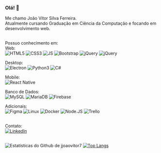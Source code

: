 ### Olá! 👋

Me chamo João Vítor Silva Ferreira.
<br />
Atualmente cursando Graduação em Ciência da Computação e focando em desenvolvimento web.
<br /><br />

Possuo conhecimento em:
<br />
Web:
<br />
<img src='https://img.shields.io/badge/html5-%23E34F26.svg?style=for-the-badge&logo=html5&logoColor=white' alt='HTML5' />
<img src='https://img.shields.io/badge/css3-%231572B6.svg?style=for-the-badge&logo=css3&logoColor=white' alt='CSS3' />
<img src='https://img.shields.io/badge/javascript-%23323330.svg?style=for-the-badge&logo=javascript&logoColor=%23F7DF1E' alt='JS' />
<img src='https://img.shields.io/badge/bootstrap-%23563D7C.svg?style=for-the-badge&logo=bootstrap&logoColor=white' alt='Bootstrap' />
<img src='https://img.shields.io/badge/jquery-%230769AD.svg?style=for-the-badge&logo=jquery&logoColor=white' alt='jQuery' />
<img src='https://img.shields.io/badge/WordPress-%23117AC9.svg?style=for-the-badge&logo=WordPress&logoColor=white' alt='jQuery' />

Desktop:
<br />
<img src='https://img.shields.io/badge/Electron-191970?style=for-the-badge&logo=Electron&logoColor=white' alt='Electron' />
<img src='https://img.shields.io/badge/python-%2314354C.svg?style=for-the-badge&logo=python&logoColor=white' alt='Python3' />
<img src='https://img.shields.io/badge/c%23-%23239120.svg?style=for-the-badge&logo=c-sharp&logoColor=white' alt='C#' />

Mobile:
<br />
<img src='https://img.shields.io/badge/react_native-%2320232a.svg?style=for-the-badge&logo=react&logoColor=%2361DAFB' alt='React Native' />

Banco de Dados:
<br />
<img src='https://img.shields.io/badge/mysql-%2300f.svg?style=for-the-badge&logo=mysql&logoColor=white' alt='MySQL' />
<img src='https://img.shields.io/badge/MariaDB-003545?style=for-the-badge&logo=mariadb&logoColor=white' alt='MariaDB' />
<img src='https://img.shields.io/badge/firebase-%23039BE5.svg?style=for-the-badge&logo=firebase' alt='Firebase' />

Adicionais:
<br />
<img src='https://img.shields.io/badge/figma-%23F24E1E.svg?style=for-the-badge&logo=figma&logoColor=white' alt='Figma' />
<img src='https://img.shields.io/badge/Linux-FCC624?style=for-the-badge&logo=linux&logoColor=black' alt='Linux' />
<img src='https://img.shields.io/badge/docker-%230db7ed.svg?style=for-the-badge&logo=docker&logoColor=white' alt='Docker' />
<img src='https://img.shields.io/badge/node.js-%2343853D.svg?style=for-the-badge&logo=node.js&logoColor=white' alt='Node.JS' />
<img src='https://img.shields.io/badge/Trello-%23026AA7.svg?style=for-the-badge&logo=Trello&logoColor=white' alt='Trello' />
<br /><br />

Contato:
<br />
<a href='https://www.linkedin.com/in/jjoaovitor7/'>
  <img src='https://img.shields.io/badge/linkedin-%230077B5.svg?style=for-the-badge&logo=linkedin&logoColor=white' alt='LinkedIn' />
</a>
<br /><br />

![Estatísticas do Github de jjoaovitor7](https://github-readme-stats.vercel.app/api?username=jjoaovitor7&show_icons=true&theme=dark)
[![Top Langs](https://github-readme-stats.vercel.app/api/top-langs/?username=jjoaovitor7&layout=compact&theme=dark)](https://github.com/anuraghazra/github-readme-stats)

